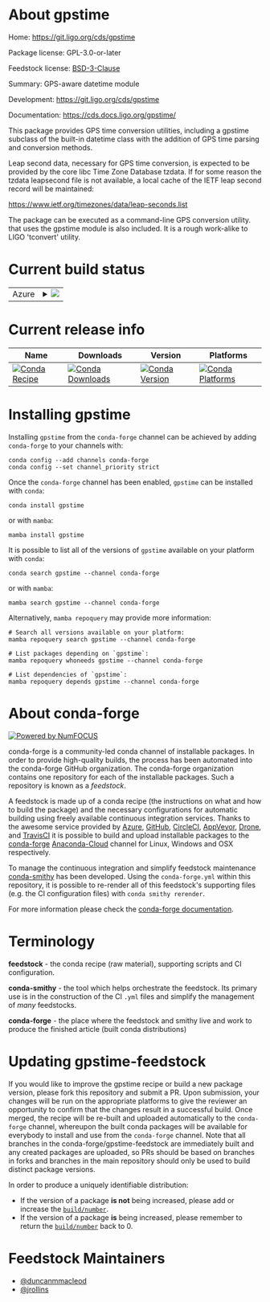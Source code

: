 About gpstime
=============

Home: https://git.ligo.org/cds/gpstime

Package license: GPL-3.0-or-later

Feedstock license: [BSD-3-Clause](https://github.com/conda-forge/gpstime-feedstock/blob/main/LICENSE.txt)

Summary: GPS-aware datetime module

Development: https://git.ligo.org/cds/gpstime

Documentation: https://cds.docs.ligo.org/gpstime/

This package provides GPS time conversion utilities, including a
gpstime subclass of the built-in datetime class with the addition
of GPS time parsing and conversion methods.

Leap second data, necessary for GPS time conversion, is expected
to be provided by the core libc Time Zone Database tzdata.  If for
some reason the tzdata leapsecond file is not available, a local
cache of the IETF leap second record will be maintained:

  https://www.ietf.org/timezones/data/leap-seconds.list

The package can be executed as a command-line GPS conversion utility.
that uses the gpstime module is also included.  It is a rough
work-alike to LIGO 'tconvert' utility.


Current build status
====================


<table>
    
  <tr>
    <td>Azure</td>
    <td>
      <details>
        <summary>
          <a href="https://dev.azure.com/conda-forge/feedstock-builds/_build/latest?definitionId=5589&branchName=main">
            <img src="https://dev.azure.com/conda-forge/feedstock-builds/_apis/build/status/gpstime-feedstock?branchName=main">
          </a>
        </summary>
        <table>
          <thead><tr><th>Variant</th><th>Status</th></tr></thead>
          <tbody><tr>
              <td>linux_64_python3.10.____cpython</td>
              <td>
                <a href="https://dev.azure.com/conda-forge/feedstock-builds/_build/latest?definitionId=5589&branchName=main">
                  <img src="https://dev.azure.com/conda-forge/feedstock-builds/_apis/build/status/gpstime-feedstock?branchName=main&jobName=linux&configuration=linux_64_python3.10.____cpython" alt="variant">
                </a>
              </td>
            </tr><tr>
              <td>linux_64_python3.7.____cpython</td>
              <td>
                <a href="https://dev.azure.com/conda-forge/feedstock-builds/_build/latest?definitionId=5589&branchName=main">
                  <img src="https://dev.azure.com/conda-forge/feedstock-builds/_apis/build/status/gpstime-feedstock?branchName=main&jobName=linux&configuration=linux_64_python3.7.____cpython" alt="variant">
                </a>
              </td>
            </tr><tr>
              <td>linux_64_python3.8.____73_pypy</td>
              <td>
                <a href="https://dev.azure.com/conda-forge/feedstock-builds/_build/latest?definitionId=5589&branchName=main">
                  <img src="https://dev.azure.com/conda-forge/feedstock-builds/_apis/build/status/gpstime-feedstock?branchName=main&jobName=linux&configuration=linux_64_python3.8.____73_pypy" alt="variant">
                </a>
              </td>
            </tr><tr>
              <td>linux_64_python3.8.____cpython</td>
              <td>
                <a href="https://dev.azure.com/conda-forge/feedstock-builds/_build/latest?definitionId=5589&branchName=main">
                  <img src="https://dev.azure.com/conda-forge/feedstock-builds/_apis/build/status/gpstime-feedstock?branchName=main&jobName=linux&configuration=linux_64_python3.8.____cpython" alt="variant">
                </a>
              </td>
            </tr><tr>
              <td>linux_64_python3.9.____73_pypy</td>
              <td>
                <a href="https://dev.azure.com/conda-forge/feedstock-builds/_build/latest?definitionId=5589&branchName=main">
                  <img src="https://dev.azure.com/conda-forge/feedstock-builds/_apis/build/status/gpstime-feedstock?branchName=main&jobName=linux&configuration=linux_64_python3.9.____73_pypy" alt="variant">
                </a>
              </td>
            </tr><tr>
              <td>linux_64_python3.9.____cpython</td>
              <td>
                <a href="https://dev.azure.com/conda-forge/feedstock-builds/_build/latest?definitionId=5589&branchName=main">
                  <img src="https://dev.azure.com/conda-forge/feedstock-builds/_apis/build/status/gpstime-feedstock?branchName=main&jobName=linux&configuration=linux_64_python3.9.____cpython" alt="variant">
                </a>
              </td>
            </tr><tr>
              <td>osx_64_python3.10.____cpython</td>
              <td>
                <a href="https://dev.azure.com/conda-forge/feedstock-builds/_build/latest?definitionId=5589&branchName=main">
                  <img src="https://dev.azure.com/conda-forge/feedstock-builds/_apis/build/status/gpstime-feedstock?branchName=main&jobName=osx&configuration=osx_64_python3.10.____cpython" alt="variant">
                </a>
              </td>
            </tr><tr>
              <td>osx_64_python3.7.____cpython</td>
              <td>
                <a href="https://dev.azure.com/conda-forge/feedstock-builds/_build/latest?definitionId=5589&branchName=main">
                  <img src="https://dev.azure.com/conda-forge/feedstock-builds/_apis/build/status/gpstime-feedstock?branchName=main&jobName=osx&configuration=osx_64_python3.7.____cpython" alt="variant">
                </a>
              </td>
            </tr><tr>
              <td>osx_64_python3.8.____73_pypy</td>
              <td>
                <a href="https://dev.azure.com/conda-forge/feedstock-builds/_build/latest?definitionId=5589&branchName=main">
                  <img src="https://dev.azure.com/conda-forge/feedstock-builds/_apis/build/status/gpstime-feedstock?branchName=main&jobName=osx&configuration=osx_64_python3.8.____73_pypy" alt="variant">
                </a>
              </td>
            </tr><tr>
              <td>osx_64_python3.8.____cpython</td>
              <td>
                <a href="https://dev.azure.com/conda-forge/feedstock-builds/_build/latest?definitionId=5589&branchName=main">
                  <img src="https://dev.azure.com/conda-forge/feedstock-builds/_apis/build/status/gpstime-feedstock?branchName=main&jobName=osx&configuration=osx_64_python3.8.____cpython" alt="variant">
                </a>
              </td>
            </tr><tr>
              <td>osx_64_python3.9.____73_pypy</td>
              <td>
                <a href="https://dev.azure.com/conda-forge/feedstock-builds/_build/latest?definitionId=5589&branchName=main">
                  <img src="https://dev.azure.com/conda-forge/feedstock-builds/_apis/build/status/gpstime-feedstock?branchName=main&jobName=osx&configuration=osx_64_python3.9.____73_pypy" alt="variant">
                </a>
              </td>
            </tr><tr>
              <td>osx_64_python3.9.____cpython</td>
              <td>
                <a href="https://dev.azure.com/conda-forge/feedstock-builds/_build/latest?definitionId=5589&branchName=main">
                  <img src="https://dev.azure.com/conda-forge/feedstock-builds/_apis/build/status/gpstime-feedstock?branchName=main&jobName=osx&configuration=osx_64_python3.9.____cpython" alt="variant">
                </a>
              </td>
            </tr><tr>
              <td>osx_arm64_python3.10.____cpython</td>
              <td>
                <a href="https://dev.azure.com/conda-forge/feedstock-builds/_build/latest?definitionId=5589&branchName=main">
                  <img src="https://dev.azure.com/conda-forge/feedstock-builds/_apis/build/status/gpstime-feedstock?branchName=main&jobName=osx&configuration=osx_arm64_python3.10.____cpython" alt="variant">
                </a>
              </td>
            </tr><tr>
              <td>osx_arm64_python3.8.____cpython</td>
              <td>
                <a href="https://dev.azure.com/conda-forge/feedstock-builds/_build/latest?definitionId=5589&branchName=main">
                  <img src="https://dev.azure.com/conda-forge/feedstock-builds/_apis/build/status/gpstime-feedstock?branchName=main&jobName=osx&configuration=osx_arm64_python3.8.____cpython" alt="variant">
                </a>
              </td>
            </tr><tr>
              <td>osx_arm64_python3.9.____cpython</td>
              <td>
                <a href="https://dev.azure.com/conda-forge/feedstock-builds/_build/latest?definitionId=5589&branchName=main">
                  <img src="https://dev.azure.com/conda-forge/feedstock-builds/_apis/build/status/gpstime-feedstock?branchName=main&jobName=osx&configuration=osx_arm64_python3.9.____cpython" alt="variant">
                </a>
              </td>
            </tr><tr>
              <td>win_64_python3.10.____cpython</td>
              <td>
                <a href="https://dev.azure.com/conda-forge/feedstock-builds/_build/latest?definitionId=5589&branchName=main">
                  <img src="https://dev.azure.com/conda-forge/feedstock-builds/_apis/build/status/gpstime-feedstock?branchName=main&jobName=win&configuration=win_64_python3.10.____cpython" alt="variant">
                </a>
              </td>
            </tr><tr>
              <td>win_64_python3.7.____cpython</td>
              <td>
                <a href="https://dev.azure.com/conda-forge/feedstock-builds/_build/latest?definitionId=5589&branchName=main">
                  <img src="https://dev.azure.com/conda-forge/feedstock-builds/_apis/build/status/gpstime-feedstock?branchName=main&jobName=win&configuration=win_64_python3.7.____cpython" alt="variant">
                </a>
              </td>
            </tr><tr>
              <td>win_64_python3.8.____73_pypy</td>
              <td>
                <a href="https://dev.azure.com/conda-forge/feedstock-builds/_build/latest?definitionId=5589&branchName=main">
                  <img src="https://dev.azure.com/conda-forge/feedstock-builds/_apis/build/status/gpstime-feedstock?branchName=main&jobName=win&configuration=win_64_python3.8.____73_pypy" alt="variant">
                </a>
              </td>
            </tr><tr>
              <td>win_64_python3.8.____cpython</td>
              <td>
                <a href="https://dev.azure.com/conda-forge/feedstock-builds/_build/latest?definitionId=5589&branchName=main">
                  <img src="https://dev.azure.com/conda-forge/feedstock-builds/_apis/build/status/gpstime-feedstock?branchName=main&jobName=win&configuration=win_64_python3.8.____cpython" alt="variant">
                </a>
              </td>
            </tr><tr>
              <td>win_64_python3.9.____73_pypy</td>
              <td>
                <a href="https://dev.azure.com/conda-forge/feedstock-builds/_build/latest?definitionId=5589&branchName=main">
                  <img src="https://dev.azure.com/conda-forge/feedstock-builds/_apis/build/status/gpstime-feedstock?branchName=main&jobName=win&configuration=win_64_python3.9.____73_pypy" alt="variant">
                </a>
              </td>
            </tr><tr>
              <td>win_64_python3.9.____cpython</td>
              <td>
                <a href="https://dev.azure.com/conda-forge/feedstock-builds/_build/latest?definitionId=5589&branchName=main">
                  <img src="https://dev.azure.com/conda-forge/feedstock-builds/_apis/build/status/gpstime-feedstock?branchName=main&jobName=win&configuration=win_64_python3.9.____cpython" alt="variant">
                </a>
              </td>
            </tr>
          </tbody>
        </table>
      </details>
    </td>
  </tr>
</table>

Current release info
====================

| Name | Downloads | Version | Platforms |
| --- | --- | --- | --- |
| [![Conda Recipe](https://img.shields.io/badge/recipe-gpstime-green.svg)](https://anaconda.org/conda-forge/gpstime) | [![Conda Downloads](https://img.shields.io/conda/dn/conda-forge/gpstime.svg)](https://anaconda.org/conda-forge/gpstime) | [![Conda Version](https://img.shields.io/conda/vn/conda-forge/gpstime.svg)](https://anaconda.org/conda-forge/gpstime) | [![Conda Platforms](https://img.shields.io/conda/pn/conda-forge/gpstime.svg)](https://anaconda.org/conda-forge/gpstime) |

Installing gpstime
==================

Installing `gpstime` from the `conda-forge` channel can be achieved by adding `conda-forge` to your channels with:

```
conda config --add channels conda-forge
conda config --set channel_priority strict
```

Once the `conda-forge` channel has been enabled, `gpstime` can be installed with `conda`:

```
conda install gpstime
```

or with `mamba`:

```
mamba install gpstime
```

It is possible to list all of the versions of `gpstime` available on your platform with `conda`:

```
conda search gpstime --channel conda-forge
```

or with `mamba`:

```
mamba search gpstime --channel conda-forge
```

Alternatively, `mamba repoquery` may provide more information:

```
# Search all versions available on your platform:
mamba repoquery search gpstime --channel conda-forge

# List packages depending on `gpstime`:
mamba repoquery whoneeds gpstime --channel conda-forge

# List dependencies of `gpstime`:
mamba repoquery depends gpstime --channel conda-forge
```


About conda-forge
=================

[![Powered by
NumFOCUS](https://img.shields.io/badge/powered%20by-NumFOCUS-orange.svg?style=flat&colorA=E1523D&colorB=007D8A)](https://numfocus.org)

conda-forge is a community-led conda channel of installable packages.
In order to provide high-quality builds, the process has been automated into the
conda-forge GitHub organization. The conda-forge organization contains one repository
for each of the installable packages. Such a repository is known as a *feedstock*.

A feedstock is made up of a conda recipe (the instructions on what and how to build
the package) and the necessary configurations for automatic building using freely
available continuous integration services. Thanks to the awesome service provided by
[Azure](https://azure.microsoft.com/en-us/services/devops/), [GitHub](https://github.com/),
[CircleCI](https://circleci.com/), [AppVeyor](https://www.appveyor.com/),
[Drone](https://cloud.drone.io/welcome), and [TravisCI](https://travis-ci.com/)
it is possible to build and upload installable packages to the
[conda-forge](https://anaconda.org/conda-forge) [Anaconda-Cloud](https://anaconda.org/)
channel for Linux, Windows and OSX respectively.

To manage the continuous integration and simplify feedstock maintenance
[conda-smithy](https://github.com/conda-forge/conda-smithy) has been developed.
Using the ``conda-forge.yml`` within this repository, it is possible to re-render all of
this feedstock's supporting files (e.g. the CI configuration files) with ``conda smithy rerender``.

For more information please check the [conda-forge documentation](https://conda-forge.org/docs/).

Terminology
===========

**feedstock** - the conda recipe (raw material), supporting scripts and CI configuration.

**conda-smithy** - the tool which helps orchestrate the feedstock.
                   Its primary use is in the construction of the CI ``.yml`` files
                   and simplify the management of *many* feedstocks.

**conda-forge** - the place where the feedstock and smithy live and work to
                  produce the finished article (built conda distributions)


Updating gpstime-feedstock
==========================

If you would like to improve the gpstime recipe or build a new
package version, please fork this repository and submit a PR. Upon submission,
your changes will be run on the appropriate platforms to give the reviewer an
opportunity to confirm that the changes result in a successful build. Once
merged, the recipe will be re-built and uploaded automatically to the
`conda-forge` channel, whereupon the built conda packages will be available for
everybody to install and use from the `conda-forge` channel.
Note that all branches in the conda-forge/gpstime-feedstock are
immediately built and any created packages are uploaded, so PRs should be based
on branches in forks and branches in the main repository should only be used to
build distinct package versions.

In order to produce a uniquely identifiable distribution:
 * If the version of a package **is not** being increased, please add or increase
   the [``build/number``](https://docs.conda.io/projects/conda-build/en/latest/resources/define-metadata.html#build-number-and-string).
 * If the version of a package **is** being increased, please remember to return
   the [``build/number``](https://docs.conda.io/projects/conda-build/en/latest/resources/define-metadata.html#build-number-and-string)
   back to 0.

Feedstock Maintainers
=====================

* [@duncanmmacleod](https://github.com/duncanmmacleod/)
* [@jrollins](https://github.com/jrollins/)


